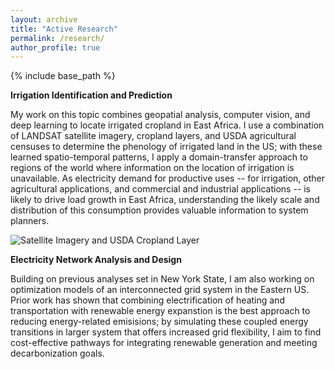 ```yaml
---
layout: archive
title: "Active Research"
permalink: /research/
author_profile: true
---
```


{% include base_path %}

**Irrigation Identification and Prediction** 

My work on this topic combines geopatial analysis, computer vision, and deep learning to locate irrigated cropland in East Africa. I use a combination of LANDSAT satellite imagery, cropland layers, and USDA agricultural censuses to determine the phenology of irrigated land in the US; with these learned spatio-temporal patterns, I apply a domain-transfer approach to regions of the world where information on the location of irrigation is unavailable. As electricity demand for productive uses -- for irrigation, other agricultural applications, and commercial and industrial applications -- is likely to drive load growth in East Africa, understanding the likely scale and distribution of this consumption provides valuable information to system planners.

![Satellite Imagery and USDA Cropland Layer ](https://tconlon.github.io/files/imagery_and_cdl.png)

**Electricity Network Analysis and Design**

Building on previous analyses set in New York State, I am also working on optimization models of an interconnected grid system in the Eastern US. Prior work has shown that combining electrification of heating and transportation with renewable energy expanstion is the best approach to reducing energy-related emisisions; by simulating these coupled energy transitions in larger system that offers increased grid flexibility, I aim to find cost-effective pathways for integrating renewable generation and meeting decarbonization goals. 
